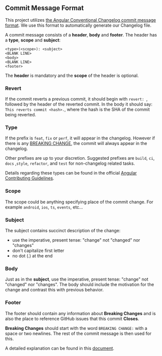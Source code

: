## Commit Message Format

This project utilizes [the Angular Conventional Changelog commit message format](https://github.com/conventional-changelog/conventional-changelog/tree/master/packages/conventional-changelog-angular#commit-message-format).
We use this format to automatically generate our Changelog file.

A commit message consists of a **header**, **body** and **footer**.  The header
has a **type**, **scope** and **subject**:

```
<type>(<scope>): <subject>
<BLANK LINE>
<body>
<BLANK LINE>
<footer>
```

The **header** is mandatory and the **scope** of the header is optional.

### Revert

If the commit reverts a previous commit, it should begin with `revert: `,
followed by the header of the reverted commit. In the body it should say:
`This reverts commit <hash>.`, where the hash is the SHA of the commit being
reverted.

### Type

If the prefix is `feat`, `fix` or `perf`, it will appear in the changelog.
However if there is any [BREAKING CHANGE](#footer), the commit will always
appear in the changelog.

Other prefixes are up to your discretion. Suggested prefixes are `build`, `ci`,
`docs` ,`style`, `refactor`, and `test` for non-changelog related tasks.

Details regarding these types can be found in the official [Angular Contributing
Guidelines](https://github.com/angular/angular/blob/master/CONTRIBUTING.md#type).

### Scope

The scope could be anything specifying place of the commit change. For example
`android`, `ios`, `ts`, `events`, etc...

### Subject

The subject contains succinct description of the change:

* use the imperative, present tense: "change" not "changed" nor "changes"
* don't capitalize first letter
* no dot (.) at the end

### Body

Just as in the **subject**, use the imperative, present tense: "change" not
"changed" nor "changes". The body should include the motivation for the change
and contrast this with previous behavior.

### Footer

The footer should contain any information about **Breaking Changes** and is also
the place to reference GitHub issues that this commit **Closes**.

**Breaking Changes** should start with the word `BREAKING CHANGE:` with a space
or two newlines. The rest of the commit message is then used for this.

A detailed explanation can be found in this [document](#commit-message-format).

